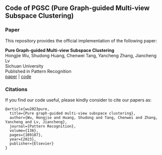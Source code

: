 ## Code of PGSC (Pure Graph-guided Multi-view Subspace Clustering)

### Paper

This repository provides the official implementation of the following paper:

<b>Pure Graph-guided Multi-view Subspace Clustering</b> <br/>
Hongjie Wu, Shudong Huang, Chenwei Tang, Yancheng Zhang, Jiancheng Lv <br/>
Sichuan University <br/>
Published in Pattern Recognition <br/>
[paper](https://doi.org/10.1016/j.patcog.2022.109187) | [code](https://github.com/74587887/PGSC_code)




### Citations

If you find our code useful, please kindly consider to cite our papers as:

```
@article{wu2023pure,
  title={Pure graph-guided multi-view subspace clustering},
  author={Wu, Hongjie and Huang, Shudong and Tang, Chenwei and Zhang, Yancheng and Lv, Jiancheng},
  journal={Pattern Recognition},
  volume={136},
  pages={109187},
  year={2023},
  publisher={Elsevier}
}
```
